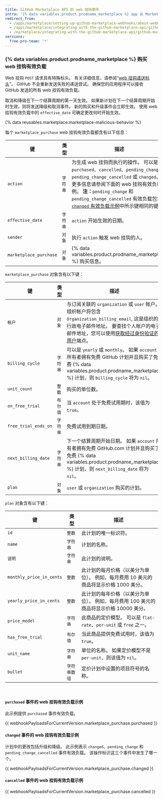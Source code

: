 ```yaml
---
title: GitHub Marketplace API 的 web 挂钩事件
intro: '{% data variables.product.prodname_marketplace %} app 从 Marketplace 购买事件 web 挂钩接收有关用户计划更改的信息。 当用户购买、取消或更改其付款计划时，就会触发 Marketplace 购买事件。 有关如何响应每类事件的详细信息，请参阅“[帐单流程](/marketplace/integrating-with-the-github-marketplace-api/#billing-flows)”。'
redirect_from:
  - /apps/marketplace/setting-up-github-marketplace-webhooks/about-webhook-payloads-for-a-github-marketplace-listing/
  - /apps/marketplace/integrating-with-the-github-marketplace-api/github-marketplace-webhook-events/
  - /marketplace/integrating-with-the-github-marketplace-api/github-marketplace-webhook-events
versions:
  free-pro-team: '*'
---
```




### {% data variables.product.prodname_marketplace %} 购买 web 挂钩有效负载

Web 挂钩 `POST` 请求具有特殊标头。 有关详细信息，请参阅“[web 挂钩递送标头](/webhooks/event-payloads/#delivery-headers)”。 GitHub 不会重新发送失败的递送尝试。 确保您的应用程序可以接收 GitHub 发送的所有 web 挂钩有效负载。

取消和降级在下一个结算周期的第一天生效。 如果新计划在下一个结算周期开始时生效，则将发送降级和取消事件。 新的购买和升级事件会立即生效。 使用 web 挂钩有效负载中的 `effective_date` 可确定更改何时开始生效。

{% data reusables.marketplace.marketplace-malicious-behavior %}

每个 `marketplace_purchase` web 挂钩有效负载都含有以下信息：


| 键                      | 类型    | 描述                                                                                                                                                                                                                                                                    |
| ---------------------- | ----- | --------------------------------------------------------------------------------------------------------------------------------------------------------------------------------------------------------------------------------------------------------------------- |
| `action`               | `字符串` | 为生成 web 挂钩而执行的操作。 可以是 `purchased`、`cancelled`、`pending_change`、`pending_change_cancelled` 或 `changed`。 更多信息请参阅下面的 web 挂钩有效负载示例。 **注：**`pending_change` 和 `pending_change_cancelled` 有效负载包含与 [`changed` 有效负载示例](#example-webhook-payload-for-a-changed-event)中所示键相同的键。 |
| `effective_date`       | `字符串` | `action` 开始生效的日期。                                                                                                                                                                                                                                                     |
| `sender`               | `对象`  | 执行 `action` 触发 web 挂钩的人。                                                                                                                                                                                                                                              |
| `marketplace_purchase` | `对象`  | {% data variables.product.prodname_marketplace %} 购买信息。                                                                                                                                                                                                               |

`marketplace_purchase` 对象含有以下键：

| 键                    | 类型    | 描述                                                                                                                                                                  |
| -------------------- | ----- | ------------------------------------------------------------------------------------------------------------------------------------------------------------------- |
| `帐户`                 | `对象`  | 与订阅关联的 `organization` 或 `user` 帐户。 组织帐户将包含 `Organization_billing_email`, 这是组织的行政电子邮件地址。 要查找个人帐户的电子邮件地址，您可以使用[获取经过身份验证的用户](/v3/users/#get-the-authenticated-user)端点。 |
| `billing_cycle`      | `字符串` | 可以是 `yearly` 或 `monthly`。 如果 `account` 所有者拥有免费 GitHub 计划并且购买了免费 {% data variables.product.prodname_marketplace %} 计划，则 `billing_cycle` 将为 `nil`。                    |
| `unit_count`         | `整数`  | 购买的单位数。                                                                                                                                                             |
| `on_free_trial`      | `布尔值` | 当 `account` 处于免费试用期时，该值为 `true`。                                                                                                                                    |
| `free_trial_ends_on` | `字符串` | 免费试用到期日期。                                                                                                                                                           |
| `next_billing_date`  | `字符串` | 下一个结算周期开始日期。 如果 `account` 所有者拥有免费 GitHub.com 计划并且购买了免费 {% data variables.product.prodname_marketplace %} 计划，则 `next_billing_date` 将为 `nil`。                         |
| `plan`               | `对象`  | `user` 或 `organization` 购买的计划。                                                                                                                                      |

`plan` 对象含有以下键：

| 键                        | 类型      | 描述                                                 |
| ------------------------ | ------- | -------------------------------------------------- |
| `id`                     | `整数`    | 此计划的唯一标识符。                                         |
| `name`                   | `字符串`   | 计划的名称。                                             |
| `说明`                     | `字符串`   | 此计划的说明。                                            |
| `monthly_price_in_cents` | `整数`    | 此计划的每月价格（以美分为单位）。 例如，每月费用 10 美元的商品将显示价格 1000 美分。   |
| `yearly_price_in_cents`  | `整数`    | 此计划的每年价格（以美分为单位）。 例如，每月费用 100 美元的商品将显示价格 10000 美分。 |
| `price_model`            | `字符串`   | 此商品的定价模型。 可以是 `flat-rate`、`per-unit` 或 `free` 之一。  |
| `has_free_trial`         | `布尔值`   | 当此商品提供免费试用时，该值为 `true`。                            |
| `unit_name`              | `字符串`   | 单位的名称。 如果定价模型不是 `per-unit`，则该值为 `nil`。             |
| `bullet`                 | `字符串数组` | 定价计划中设置的项目符号的名称。                                   |

<br/>

#### `purchased` 事件的 web 挂钩有效负载示例
此示例提供 `purchased` 事件有效负载。

{{ webhookPayloadsForCurrentVersion.marketplace_purchase.purchased }}

#### `changed` 事件的 web 挂钩有效负载示例

计划中的更改包括升级和降级。 此示例表示 `changed`、`pending_change` 和 `pending_change_cancelled` 事件有效负载。 该操作标识这三个事件中发生了哪一个。

{{ webhookPayloadsForCurrentVersion.marketplace_purchase.changed }}

#### `cancelled` 事件的 web 挂钩有效负载示例

{{ webhookPayloadsForCurrentVersion.marketplace_purchase.cancelled }}
